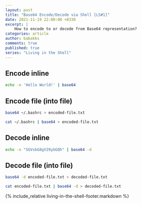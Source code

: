 ```yaml
---
layout: post
title: "Base64 Encode/Decode via Shell [LS#1]"
date: 2021-11-19 22:00:00 +0330
excerpt: |
    How to encode to or decode from Base64 representation?
categories: article
author: babakks
comments: true
published: true
series: "Living in the Shell"
---
```


## Encode inline

```sh
echo -n 'Hello World!' | base64
```

## Encode file (into file)

```sh
base64 ~/.bashrc > encoded-file.txt
```

```sh
cat ~/.bashrc | base64 > encoded-file.txt
```

## Decode inline

```sh
echo -n "SGVsbG8gV29ybGQh" | base64 -d
```

## Decode file (into file)

```sh
base64 -d encoded-file.txt > decoded-file.txt
```

```sh
cat encoded-file.txt | base64 -d > decoded-file.txt
```

{% include_relative living-in-the-shell-footer.markdown %}
